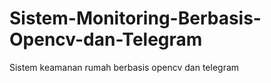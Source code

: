 # Sistem-Monitoring-Berbasis-Opencv-dan-Telegram
 Sistem keamanan rumah berbasis opencv dan telegram
